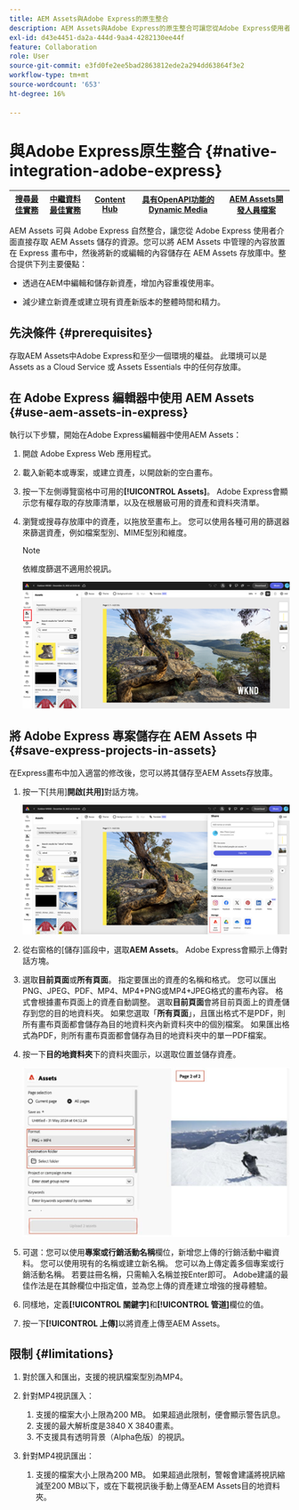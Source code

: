 ```yaml
---
title: AEM Assets與Adobe Express的原生整合
description: AEM Assets與Adobe Express的原生整合可讓您從Adobe Express使用者介面直接存取AEM Assets中儲存的資產。
exl-id: d43e4451-da2a-444d-9aa4-4282130ee44f
feature: Collaboration
role: User
source-git-commit: e3fd0fe2ee5bad2863812ede2a294dd63864f3e2
workflow-type: tm+mt
source-wordcount: '653'
ht-degree: 16%

---
```


# 與Adobe Express原生整合 {#native-integration-adobe-express}

| [搜尋最佳實務](/help/assets/search-best-practices.md) | [中繼資料最佳實務](/help/assets/metadata-best-practices.md) | [Content Hub](/help/assets/product-overview.md) | [具有OpenAPI功能的Dynamic Media](/help/assets/dynamic-media-open-apis-overview.md) | [AEM Assets開發人員檔案](https://developer.adobe.com/experience-cloud/experience-manager-apis/) |
| ------------- | --------------------------- |---------|----|-----|

AEM Assets 可與 Adobe Express 自然整合，讓您從 Adobe Express 使用者介面直接存取 AEM Assets 儲存的資源。您可以將 AEM Assets 中管理的內容放置在 Express 畫布中，然後將新的或編輯的內容儲存在 AEM Assets 存放庫中。整合提供下列主要優點：

* 透過在AEM中編輯和儲存新資產，增加內容重複使用率。

* 減少建立新資產或建立現有資產新版本的整體時間和精力。

## 先決條件 {#prerequisites}

存取AEM Assets中Adobe Express和至少一個環境的權益。 此環境可以是 Assets as a Cloud Service 或 Assets Essentials 中的任何存放庫。


## 在 Adobe Express 編輯器中使用 AEM Assets {#use-aem-assets-in-express}

執行以下步驟，開始在Adobe Express編輯器中使用AEM Assets：

1. 開啟 Adobe Express Web 應用程式。

2. 載入新範本或專案，或建立資產，以開啟新的空白畫布。

3. 按一下左側導覽窗格中可用的&#x200B;**[!UICONTROL Assets]**。 Adobe Express會顯示您有權存取的存放庫清單，以及在根層級可用的資產和資料夾清單。

4. 瀏覽或搜尋存放庫中的資產，以拖放至畫布上。 您可以使用各種可用的篩選器來篩選資產，例如檔案型別、MIME型別和維度。

   >[!NOTE]
   >
   >依維度篩選不適用於視訊。

   ![包括資產附加元件中的資產](assets/adobe-express-native-integration.png)


## 將 Adobe Express 專案儲存在 AEM Assets 中 {#save-express-projects-in-assets}

在Express畫布中加入適當的修改後，您可以將其儲存至AEM Assets存放庫。

1. 按一下[共用]****&#x200B;開啟[共用]****&#x200B;對話方塊。

   ![將資產儲存在 AEM 中](assets/adobe-express-share.png)

2. 從右窗格的[儲存]區段中，選取&#x200B;**AEM Assets**。 Adobe Express會顯示上傳對話方塊。
3. 選取&#x200B;**目前頁面**&#x200B;或&#x200B;**所有頁面**。 指定要匯出的資產的名稱和格式。 您可以匯出PNG、JPEG、PDF、MP4、MP4+PNG或MP4+JPEG格式的畫布內容。 格式會根據畫布頁面上的資產自動調整。
選取**目前頁面**&#x200B;會將目前頁面上的資產儲存到您的目的地資料夾。 如果您選取「**所有頁面**」，且匯出格式不是PDF，則所有畫布頁面都會儲存為目的地資料夾內新資料夾中的個別檔案。 如果匯出格式為PDF，則所有畫布頁面都會儲存為目的地資料夾中的單一PDF檔案。

4. 按一下&#x200B;**目的地資料夾**&#x200B;下的資料夾圖示，以選取位置並儲存資產。

   ![將資產儲存在 AEM 中](/help/assets/assets/page-selection-and-destination-folder.svg)

5. 可選：您可以使用&#x200B;**專案或行銷活動名稱**欄位，新增您上傳的行銷活動中繼資料。 您可以使用現有的名稱或建立新名稱。 您可以為上傳定義多個專案或行銷活動名稱。 若要註冊名稱，只需輸入名稱並按Enter即可。
Adobe建議的最佳作法是在其餘欄位中指定值，並為您上傳的資產建立增強的搜尋體驗。

6. 同樣地，定義&#x200B;**[!UICONTROL 關鍵字]**&#x200B;和&#x200B;**[!UICONTROL 管道]**&#x200B;欄位的值。

7. 按一下&#x200B;**[!UICONTROL 上傳]**&#x200B;以將資產上傳至AEM Assets。

## 限制 {#limitations}

1. 對於匯入和匯出，支援的視訊檔案型別為MP4。

2. 針對MP4視訊匯入：

   1. 支援的檔案大小上限為200 MB。 如果超過此限制，便會顯示警告訊息。
   2. 支援的最大解析度是3840 X 3840畫素。
   3. 不支援具有透明背景（Alpha色版）的視訊。

3. 針對MP4視訊匯出：

   1. 支援的檔案大小上限為200 MB。 如果超過此限制，警報會建議將視訊縮減至200 MB以下，或在下載視訊後手動上傳至AEM Assets目的地資料夾。



